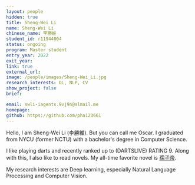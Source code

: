 ```yaml
---
layout: people
hidden: true
title: Sheng-Wei Li
name: Sheng-Wei Li
chinese_name: 李勝維
student_id: r11944004
status: ongoing
program: Master student
entry_year: 2022
exit_year:
link: true
external_url:
image: /people/images/Sheng-Wei_Li.jpg
research_interests: DL, NLP, CV
show_project: false
brief: 

email: swli-iagents.9vj9n@slmail.me
homepage: 
github: https://github.com/pha123661
---
```


Hello, I am Sheng-Wei Li (李勝維). But you can call me Oscar. I graduated from NYCU (former NCTU) with a bachelor's degree in Computer Science. 

I like playing darts and recently ranked up to (DARTSLIVE) RATING 9. Along with this, I also like to read novels. My all-time favorite novel is <a href="https://book.qidian.com/info/1003242530/">孺子帝</a>.

My research interests are Deep learning, especially Natural Language Processing and Computer Vision.

